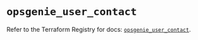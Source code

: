 # `opsgenie_user_contact`

Refer to the Terraform Registry for docs: [`opsgenie_user_contact`](https://registry.terraform.io/providers/opsgenie/opsgenie/0.6.35/docs/resources/user_contact).
